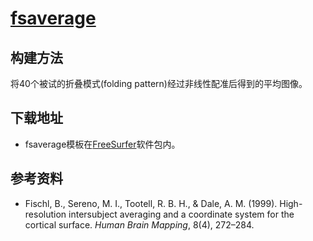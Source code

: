 # [fsaverage](https://surfer.nmr.mgh.harvard.edu/fswiki/FreeSurferWiki)

## 构建方法

将40个被试的折叠模式(folding pattern)经过非线性配准后得到的平均图像。

## 下载地址

* fsaverage模板在[FreeSurfer](http://surfer.nmr.mgh.harvard.edu/fswiki/FreeSurferWiki)软件包内。

## 参考资料

* Fischl, B., Sereno, M. I., Tootell, R. B. H., & Dale, A. M. (1999). High-resolution intersubject averaging and a coordinate system for the cortical surface. *Human Brain Mapping*, 8(4), 272–284.
